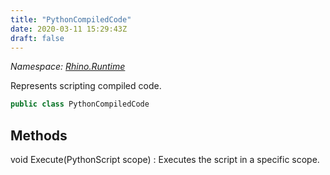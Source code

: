 ```yaml
---
title: "PythonCompiledCode"
date: 2020-03-11 15:29:43Z
draft: false
---
```


*Namespace: [Rhino.Runtime](../)*

Represents scripting compiled code.
```cs
public class PythonCompiledCode
```
## Methods

void Execute(PythonScript scope)
: Executes the script in a specific scope.
